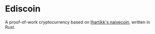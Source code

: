 # Ediscoin

A proof-of-work cryptocurrency based on [lhartikk's naivecoin](https://github.com/lhartikk/naivecoin), written in Rust.